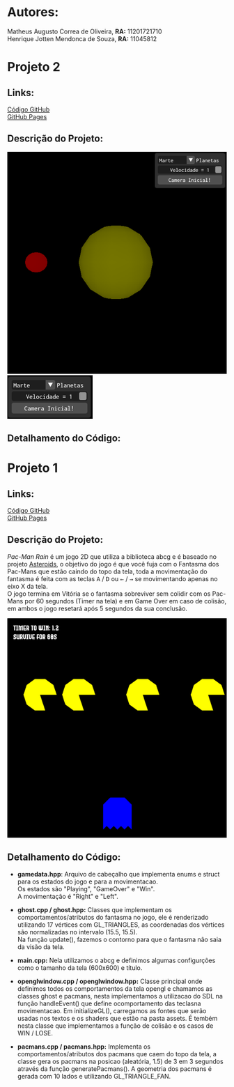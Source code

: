 # Autores:

Matheus Augusto Correa de Oliveira, **RA:** 11201721710\
Henrique Jotten Mendonca de Souza, **RA:** 11045812


# Projeto 2

## Links:

[Código GitHub](https://github.com/Matheuzs/abcg)  
[GitHub Pages](https://matheuzs.github.io/abcg/solarSystem/)

## Descrição do Projeto:

![alt text](https://github.com/Matheuzs/abcg/blob/master/images/solarsystem.png?raw=true)
![alt text](https://github.com/Matheuzs/abcg/blob/master/images/solarsystem-widgets.png?raw=true)

## Detalhamento do Código:



# Projeto 1

## Links:

[Código GitHub](https://github.com/Matheuzs/abcg)  
[GitHub Pages](https://matheuzs.github.io/abcg/pacmanRain/)

## Descrição do Projeto:

*Pac-Man Rain* é um jogo 2D que utiliza a biblioteca abcg e é baseado no projeto [Asteroids](https://hbatagelo.github.io/abcgapps/asteroids/index.html), o objetivo do jogo é que você fuja com o Fantasma dos Pac-Mans que estão caindo do topo da tela, toda a movimentação do fantasma é feita com as teclas <kbd>A</kbd> / <kbd>D</kbd> ou <kbd>←</kbd> / <kbd>→</kbd> se movimentando apenas no eixo X da tela.\
O jogo termina em Vitória se o fantasma sobreviver sem colidir com os Pac-Mans por 60 segundos (Timer na tela) e em Game Over em caso de colisão, em ambos o jogo resetará após 5 segundos da sua conclusão.

![alt text](https://github.com/Matheuzs/abcg/blob/master/images/pacmanrain.png?raw=true)

## Detalhamento do Código:

* **gamedata.hpp**: Arquivo de cabeçalho que implementa enums e struct para os estados do jogo e para a movimentacao.\
Os estados são "Playing", "GameOver" e "Win".\
A movimentação é "Right" e "Left".

* **ghost.cpp / ghost.hpp:** Classes que implementam os comportamentos/atributos do fantasma no jogo, ele é renderizado utilizando 17 vértices com GL_TRIANGLES, as coordenadas dos vértices são normalizadas no intervalo (15.5, 15.5).\
Na função update(), fazemos o contorno para que o fantasma não saia da visão da tela.

* **main.cpp:** Nela utilizamos o abcg e definimos algumas configurções como o tamanho da tela (600x600) e título.

* **openglwindow.cpp / openglwindow.hpp:** Classe principal onde definimos todos os comportamentos da tela opengl e chamamos as classes ghost e pacmans, nesta implementamos a utilizacao do SDL na função handleEvent() que define ocomportamento das teclasna movimentacao.
Em initializeGL(), carregamos as fontes que serão usadas nos textos e os shaders que estão na pasta assets.
É tembém nesta classe que implementamos a função de colisão e os casos de WIN / LOSE.

* **pacmans.cpp / pacmans.hpp:** Implementa os comportamentos/atributos dos pacmans que caem do topo da tela, a classe gera os pacmans na posicao (aleatória, 1.5) de 3 em 3 segundos através da função generatePacmans().
A geometria dos pacmans é gerada com 10 lados e utilizando GL_TRIANGLE_FAN.
